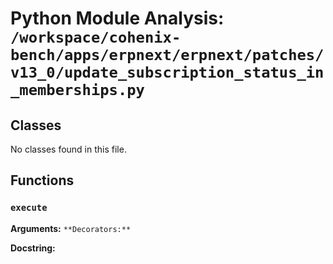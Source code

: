 # Python Module Analysis: `/workspace/cohenix-bench/apps/erpnext/erpnext/patches/v13_0/update_subscription_status_in_memberships.py`

## Classes

No classes found in this file.


## Functions

### `execute`
**Arguments:** ``
**Decorators:** ``

**Docstring:**
```

```

